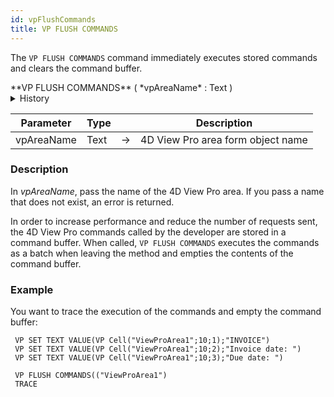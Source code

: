 ```yaml
---
id: vpFlushCommands
title: VP FLUSH COMMANDS
---
```


The `VP FLUSH COMMANDS` command <!-- REF _command_.VP_FLUSH_COMMANDS.Summary -->immediately executes stored commands and clears the command buffer<!-- END REF -->.  


<!-- REF _command_.VP_FLUSH_COMMANDS.Syntax -->**VP FLUSH COMMANDS** (  *vpAreaName* : Text )<!-- END REF -->  

<details><summary>History</summary>
|Version|Changes|
|---|---|
|v17 R4|Added|
</details>

<!-- REF _command_.VP_FLUSH_COMMANDS.Params -->

|Parameter|Type| |Description|
|---|---|---|---|
|vpAreaName  |Text|->|4D View Pro area form object name|
<!-- END REF -->  

### Description

In *vpAreaName*, pass the name of the 4D View Pro area. If you pass a name that does not exist, an error is returned.

In order to increase performance and reduce the number of requests sent, the 4D View Pro commands called by the developer are stored in a command buffer. When called, `VP FLUSH COMMANDS` executes the commands as a batch when leaving the method and empties the contents of the command buffer.

### Example

You want to trace the execution of the commands and empty the command buffer:

```4d
 VP SET TEXT VALUE(VP Cell("ViewProArea1";10;1);"INVOICE")
 VP SET TEXT VALUE(VP Cell("ViewProArea1";10;2);"Invoice date: ")
 VP SET TEXT VALUE(VP Cell("ViewProArea1";10;3);"Due date: ")
 
 VP FLUSH COMMANDS(("ViewProArea1")
 TRACE
```

